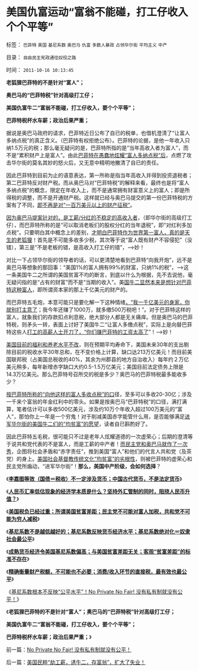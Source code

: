 # 美国仇富运动“富翁不能碰，打工仔收入个个平等”

标签： `巴菲特` `美国` `基尼系数` `奥巴马` `仇富` `多数人暴政` `占领华尔街` `平均主义` `中产` 

目录： `自由民主宪政通往奴役之路`

时间： `2011-10-16 10:13:45`

**老狐狸巴菲特的不是针对“富人”；**

**奥巴马的“巴菲特税”针对高级打工仔；**

**美国仇富牛二“富翁不能碰，打工仔收入，要个个平等”；**

**巴菲特税杯水车薪；政治后果严重；**

据说是奥巴马政府的请求，巴菲特近日公布了自已的税单，也借机澄清了“让富人多纳点税”的真正含义。（巴菲特有权拒绝公布）。巴菲特的论据，是他一年收入只纳1.5万元的税；那么毫无疑问的是，巴菲特所指的是“当年高收入者为富人”，而不是“累积财产上是富人”。由此[巴菲特在愚蠢地炫耀“富人多纳点税”后](../../../2010/3/1/要均贫富后才能民主吗？.md)，点燃了攻击华尔街的莫名其妙的怒火后，又无意中精明地撇清了自已的责任。

因此巴菲特到目前为止的语意表达，第一所称是指当年高收入并得到投资退税者；第二巴菲特反对财产税。而从奥巴马对“巴菲特税”的解释来看，最终也是将“富人多纳点税”的概念，限定在年收入上，而不是通常拥有财富意义上的富人；即是所得税的调整，而不是开通财产税。这样就已经与奥巴马提交的第一份巴菲特税的方案有了不同，[即不再是对“一百万美元以上的财产征税”](../../../2011/10/11/美国政府低薪高廉，税收主要花在穷人福利上.md)。

[因为奥巴马提案针对的，是工薪/分红的不稳定的高收入者](../../../2011/10/10/奥巴马的阶级斗争和美国敢说“不”的刁民.md)，（即华尔街的高级打工仔），而巴菲特所称的是“可以取消老板们的股权分红的当年退税”，即“对红利多加点税”。只要明白其中概念上的差别，[才明白巴菲特作为世界第一富人，真的是天生的老狐狸](../../../2011/9/2/巴菲特主营高利贷,已经十年了!.md)！首先是不可能多收多少税，其次等于说“富人既有财产不容侵犯”（没错），第三是“不是老板的错，是高收入打工仔的错”，——>妙！

对比一下占领华尔街的领导者的话，可以更清楚地看到巴菲特“向我开炮”，远不是奥巴马等想象的那回事：“美国1%的富人拥有99%的财富，只纳1%的税”，——>这一条美国牛二之所谓的美国贫富不均的断言，到底以什么为根据，先不去说他，毫无疑问指的是“占有的财富”而不是“当期的收入”。美[国牛二显然本来是想针对巴菲特这种富人](../../../2011/6/22/市场经济没有通货膨胀和经济危机.md)，即所谓资本家的那上千亿美元的财产的。

而巴菲特五毛炮，本意可能只是要化解一下这种情绪[，“我一千亿美元的身家，你就别打主意了](../../../2011/8/26/世袭的富人现象，意味着特权的存在.md)；我今年还赚了1000万，就多缴500万税吧！”。对于巴菲特这样的富人，就象我们的存款扣点利息税，绝大部分人都是无关痛痒。但是奥巴马的巴菲特税，则矛头一转，表面上讨好了美国牛二“让富人多缴点税”，实际上是向替巴菲特这些人[打工的高薪人士开刀了，“你们赚巴菲特的工资太高了](../../../2011/10/10/美国针对富人的财产税，最大可能是殃及最穷的人.md)”！——>妙！

[美国目前的福利和养老水平不改](../../../2011/8/23/全球终于走在《通往奴役之路》上.md)，则在预期平均寿命下，美国未来30年的支出剔除目前的税收水平30年总和，在不变价格上计算，缺口达213万亿美元！而目前美国联邦税（占美国总税收的40%，其余为州郡县的地方自治收入）每年约２万亿美元稍多，每年新增赤字缺口大约0.5-1.5万亿美元；美国目前法定债务上限是14.3万亿美元。那么巴菲特号召所交的税是多少？奥巴马的巴菲特税最多能收多少？

[按巴菲特所称的“向他这样的富人多收点税”的口](../../../2011/8/24/巴菲特“向我开炮”当五毛,华尔街奴役全世界.md)径，至多可以多收20-30亿；涉及一千来个富翁的年金红利中的零头。如果是按奥巴马“巴菲特税”的口径，满打满算，笔者估计可以多收500亿美元，涉及约10万个年收入超过100万美元的“富人”，那怕你上一年是一个穷鬼！对于削减美国赤字能管什么用，是否能够满足[进军华尔街的美国牛二们的“均贫富”的愿望](../../../2011/10/11/进军华尔街的反华愚民只是一小撮；A股会涨十倍！.md)，读者自已斟酌好了。

因此巴菲特五毛税，很可能只不过是老年人炫耀道德的一次虚荣心；后期的澄清等于说共和党代表的不是富人，而是工薪的中产者！[而民主党和奥巴马就作了一次秀](../../../2011/9/21/奥巴马（削减福利＋巴菲特税）是中策；巴菲特税尚算合理.md)，企图将社会矛盾和“赤字责任”，推到美国“富人”和他们的代言人共和党（及茶党）的身上。[美国社会基督教传统文化“均贫富”的劣根性](../../../2011/9/16/基督教阻止了反思马克思主义.md)，则被巴菲特的虚荣心和民主党所煽动，“进军华尔街”！**那么，美国中产阶级，会如何选择**？

《[**李嘉图等效（国债＝税收）不一定涉及货币；中国古代货币，不是法定货币**](../../../2011/10/12/李嘉图等效（国债＝税收）的实物税，古钱，国家征用，暴力拆迁.md)》

《[**人民币汇率低估现象的经济学本质是什么？坚持外汇管制的同时，阻挠人民币升值？**](../../../2011/10/14/人民币低估的经济学本质，看仇美的都是什么人？.md)》

《[**美国税负已经过重；所谓美国贫富差距；民主党不可能对富人加税，共和党不可能为穷人减税**](../../../2011/10/14/所谓美国贫富差距，没有可信的依据；.md)》

《[**基尼系数不是越低越好的；基尼系数反映货币经济水平；基尼系数绝对化＝奴隶社会最公平**](../../../2011/10/14/基尼系数绝对化＝奴隶社会最公平.md)》

《[**成熟货币经济令美国基尼系数偏高；与美国贫富差距无关；客观“贫富差距”的标准不存在**](../../../2011/10/15/客观衡量个人财产“贫富差距”的标准不存在.md)》

《[**精确衡量财产税额，不可能也不必要；消费/收入环节的直接税，最有效也最公平**](../../../2011/10/15/精确衡量财产税额，不可能，也不必要.md)》

《[基尼系数根本不反映“公平水平”！No Private No Fair! 没有私有制就没有公平！](../../../2011/10/15/NoPrivateNoFair!没有私有制就没有公平！.md)》

《**老狐狸巴菲特的不是针对“富人”；奥巴马的“巴菲特税”针对高级打工仔；**

**美国仇富牛二“富翁不能碰，打工仔收入，要个个平等”；**

**巴菲特税杯水车薪；政治后果严重；**》



前一篇：[No&nbsp;Private&nbsp;No&nbsp;Fair!&nbsp;没有私有制就没有公平！](../../../2011/10/15/NoPrivateNoFair!没有私有制就没有公平！.md)

后一篇：[美国民粹“劫工薪，诱牛二，存富翁”，扩大了失业！](../../../2011/10/16/美国民粹“劫工薪，诱牛二，存富翁”，扩大了失业！.md)